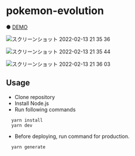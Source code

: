 # pokemon-evolution

● <a href="https://hisamikurita.github.io/threejs-barbajs-demo/dist/">DEMO</a>

![スクリーンショット 2022-02-13 21 35 36](https://user-images.githubusercontent.com/47776346/153753527-b7fcb6b4-68f9-4639-81bc-3a1f1c8b72f9.png)

![スクリーンショット 2022-02-13 21 35 44](https://user-images.githubusercontent.com/47776346/153753525-ff31359f-3061-478a-8b94-cc8e244f3bb9.png)

![スクリーンショット 2022-02-13 21 36 03](https://user-images.githubusercontent.com/47776346/153753518-7021fef5-4da1-4f26-9364-bbc77e0c5b14.png)

## Usage
* Clone repository<br>
* Install Node.js<br>
* Run following commands<br>
```
  yarn install
  yarn dev
```

* Before deploying, run command for production.<br>
```
  yarn generate
```
